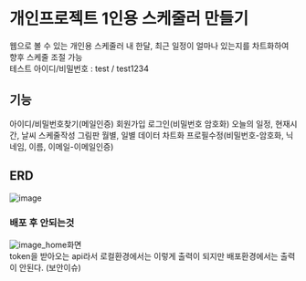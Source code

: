 # 개인프로젝트 1인용 스케줄러 만들기

웹으로 볼 수 있는 개인용 스케줄러
내 한달, 최근 일정이 얼마나 있는지를 차트화하여 향후 스케줄 조절 가능<br>
테스트 아이디/비밀번호 : test / test1234


## 기능
아이디/비밀번호찾기(메일인증)
회원가입
로그인(비밀번호 암호화)
오늘의 일정, 현재시간, 날씨
스케줄작성
그림판
월별, 일별 데이터 차트화
프로필수정(비밀번호-암호화, 닉네임, 이름, 이메일-이메일인증)

## ERD
![image](https://user-images.githubusercontent.com/81849194/200454756-9e2ed910-b02f-484e-986a-7ff68aba8e97.png)


### 배포 후 안되는것
![image](https://user-images.githubusercontent.com/81849194/200458544-9c3a1608-e884-4ac3-bb09-ea57732aa298.png)_home화면<br>
token을 받아오는 api라서 로컬환경에서는 이렇게 출력이 되지만 배포환경에서는 출력이 안된다. (보안이슈)
